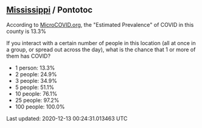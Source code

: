 
## [Mississippi](/united-states/mississippi) / Pontotoc

According to [MicroCOVID.org](http://microcovid.org),
the "Estimated Prevalence" of COVID in this county is 13.3%

If you interact with a certain number of people in this location
(all at once in a group, or spread out across the day), what is the chance that
1 or more of them has COVID?

- 1 person: 13.3%
- 2 people: 24.9%
- 3 people: 34.9%
- 5 people: 51.1%
- 10 people: 76.1%
- 25 people: 97.2%
- 100 people: 100.0%

Last updated: 2020-12-13 00:24:31.013463 UTC
